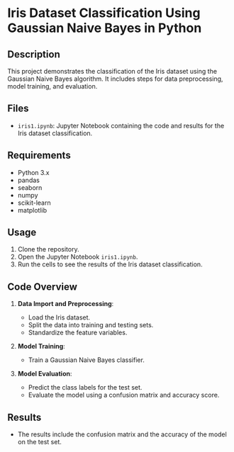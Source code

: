 # Iris Dataset Classification Using Gaussian Naive Bayes in Python

## Description
This project demonstrates the classification of the Iris dataset using the Gaussian Naive Bayes algorithm. It includes steps for data preprocessing, model training, and evaluation.

## Files
- `iris1.ipynb`: Jupyter Notebook containing the code and results for the Iris dataset classification.

## Requirements
- Python 3.x
- pandas
- seaborn
- numpy
- scikit-learn
- matplotlib

## Usage
1. Clone the repository.
2. Open the Jupyter Notebook `iris1.ipynb`.
3. Run the cells to see the results of the Iris dataset classification.

## Code Overview
1. **Data Import and Preprocessing**:
    - Load the Iris dataset.
    - Split the data into training and testing sets.
    - Standardize the feature variables.

2. **Model Training**:
    - Train a Gaussian Naive Bayes classifier.

3. **Model Evaluation**:
    - Predict the class labels for the test set.
    - Evaluate the model using a confusion matrix and accuracy score.

## Results
- The results include the confusion matrix and the accuracy of the model on the test set.
